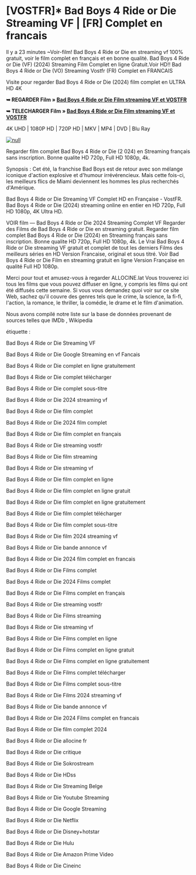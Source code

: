 # [VOSTFR]* Bad Boys 4 Ride or Die Streaming VF | [FR] Complet en francais

Il y a 23 minutes ~Voir-film! Bad Boys 4 Ride or Die en streaming vf 100% gratuit, voir le film complet en français et en bonne qualité. Bad Boys 4 Ride or Die (VF) (2024) Streaming Film Complet en ligne Gratuit.Voir HD!! Bad Boys 4 Ride or Die (VO) Streaming Vostfr (FR) Complet en FRANCAIS

Visite pour regarder Bad Boys 4 Ride or Die (2024) film complet en ULTRA HD 4K

**➥ REGARDER Film » [Bad Boys 4 Ride or Die Film streaming VF et VOSTFR](https://t.co/d4nH2bO2WC)**

**➥ TELECHARGER Film » [Bad Boys 4 Ride or Die Film streaming VF et VOSTFR](https://t.co/d4nH2bO2WC)**

4K UHD | 1080P HD | 720P HD | MKV | MP4 | DVD | Blu Ray

[![null](https://static.wixstatic.com/media/855a25_043b5abeb4ae4d35ac003198e7fe56ed~mv2.gif)](https://t.co/d4nH2bO2WC)

Regarder film complet Bad Boys 4 Ride or Die (2	024) en Streaming français sans inscription. Bonne qualite HD 720p, Full HD 1080p, 4k.

Synopsis : Cet été, la franchise Bad Boys est de retour avec son mélange iconique d'action explosive et d'humour irrévérencieux. Mais cette fois-ci, les meilleurs flics de Miami deviennent les hommes les plus recherchés d'Amérique.

Bad Boys 4 Ride or Die Streaming VF Complet HD en Française - VostFR. Bad Boys 4 Ride or Die (2024) streaming online en entier en HD 720p, Full HD 1080p, 4K Ultra HD.

VOIR film — Bad Boys 4 Ride or Die 2024 Streaming Complet VF Regarder des Films de Bad Boys 4 Ride or Die en streaming gratuit. Regarder film complet Bad Boys 4 Ride or Die (2024) en Streaming français sans inscription. Bonne qualite HD 720p, Full HD 1080p, 4k. Le Vrai Bad Boys 4 Ride or Die streaming VF gratuit et complet de tout les derniers Films des meilleurs séries en HD Version Francaise, original et sous titré. Voir Bad Boys 4 Ride or Die Film en streaming gratuit en ligne Version Française en qualité Full HD 1080p.

Merci pour tout et amusez-vous à regarder ALLOCINE.lat
Vous trouverez ici tous les films que vous pouvez diffuser en ligne, y compris les films qui ont été diffusés cette semaine. Si vous vous demandez quoi voir sur ce site Web, sachez qu'il couvre des genres tels que le crime, la science, la fi-fi, l'action, la romance, le thriller, la comédie, le drame et le film d'animation.

Nous avons compilé notre liste sur la base de données provenant de sources telles que IMDb , Wikipedia

étiquette :

Bad Boys 4 Ride or Die Streaming VF

Bad Boys 4 Ride or Die Google Streaming en vf Fancais

Bad Boys 4 Ride or Die complet en ligne gratuitement

Bad Boys 4 Ride or Die complet télécharger

Bad Boys 4 Ride or Die complet sous-titre

Bad Boys 4 Ride or Die 2024 streaming vf

Bad Boys 4 Ride or Die film complet

Bad Boys 4 Ride or Die 2024 film complet

Bad Boys 4 Ride or Die film complet en français

Bad Boys 4 Ride or Die streaming vostfr

Bad Boys 4 Ride or Die film streaming

Bad Boys 4 Ride or Die streaming vf

Bad Boys 4 Ride or Die film complet en ligne

Bad Boys 4 Ride or Die film complet en ligne gratuit

Bad Boys 4 Ride or Die film complet en ligne gratuitement

Bad Boys 4 Ride or Die film complet télécharger

Bad Boys 4 Ride or Die film complet sous-titre

Bad Boys 4 Ride or Die film 2024 streaming vf

Bad Boys 4 Ride or Die bande annonce vf

Bad Boys 4 Ride or Die 2024 film complet en francais

Bad Boys 4 Ride or Die Films complet

Bad Boys 4 Ride or Die 2024 Films complet

Bad Boys 4 Ride or Die Films complet en français

Bad Boys 4 Ride or Die streaming vostfr

Bad Boys 4 Ride or Die Films streaming

Bad Boys 4 Ride or Die streaming vf

Bad Boys 4 Ride or Die Films complet en ligne

Bad Boys 4 Ride or Die Films complet en ligne gratuit

Bad Boys 4 Ride or Die Films complet en ligne gratuitement

Bad Boys 4 Ride or Die Films complet télécharger

Bad Boys 4 Ride or Die Films complet sous-titre

Bad Boys 4 Ride or Die Films 2024 streaming vf

Bad Boys 4 Ride or Die bande annonce vf

Bad Boys 4 Ride or Die 2024 Films complet en francais

Bad Boys 4 Ride or Die film complet 2024

Bad Boys 4 Ride or Die allocine fr

Bad Boys 4 Ride or Die critique

Bad Boys 4 Ride or Die Sokrostream

Bad Boys 4 Ride or Die HDss

Bad Boys 4 Ride or Die Streaming Belge

Bad Boys 4 Ride or Die Youtube Streaming

Bad Boys 4 Ride or Die Google Streaming

Bad Boys 4 Ride or Die Netflix

Bad Boys 4 Ride or Die Disney+hotstar

Bad Boys 4 Ride or Die Hulu

Bad Boys 4 Ride or Die Amazon Prime Video

Bad Boys 4 Ride or Die Cineinc

